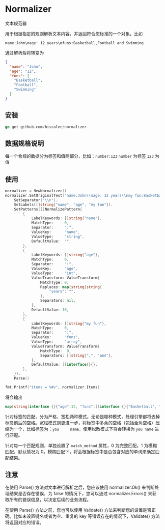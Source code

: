 Normalizer
==========
文本规范器

用于根据指定的规则解析文本内容，并返回符合您标准的一个对象。比如

```text
name:John\nage: 12 years\nfuns:Basketball,Football and Swimming
```

通过解析后将转变为

```json
{
  "name": "John",
  "age": "12",
  "funs": [
    "Basketball",
    "Football",
    "Swimming"
  ]
}
```

## 安装

```go
go get github.com/hiscaler/normalizer
```

## 数据规格说明

每一个合规的数据分为标签和值两部分，比如：`number:123`
`number` 为标签
`123` 为值

## 使用

```go
normalizer = NewNormalizer()
normalizer.SetOriginalText("name:John\\nage: 12 years\\nmy fun:Basketball,Football and Swimming").
    SetSeparator("\\n").
    SetLabels([]string{"name", "age", "my fun"}).
    SetPatterns([]NormalizePattern{
        {
            LabelKeywords: []string{"name"},
            MatchType:     0,
            Separator:     ":",
            ValueKey:      "name",
            ValueType:     "string",
            DefaultValue:  "",
        },
        {
            LabelKeywords: []string{"age"},
            MatchType:     0,
            Separator:     ":",
            ValueKey:      "age",
            ValueType:     "int",
            ValueTransform: ValueTransform{
                MatchType: 0,
                Replaces: map[string]string{
                    "years": "",
                },
                Separators: nil,
            },
            DefaultValue: 10,
        },
        {
            LabelKeywords: []string{"my fun"},
            MatchType:     0,
            Separator:     ":",
            ValueKey:      "funs",
            ValueType:     "array",
            ValueTransform: ValueTransform{
                MatchType:  0,
                Separators: []string{",", "and"},
            },
            DefaultValue: []interface{}{},
        },
    }).
    Parse()

fmt.Printf("items = %#v", normalizer.Items)
```

将会输出

```go
map[string]interface {}{"age":12, "funs":[]interface {}{"Basketball", "Football", "Swimming"}, "name":"John"}
```

针对标签的匹配，分为严格、宽松两种模式，无论是哪种模式，处理引擎都将去掉标签前后的空格。宽松模式则更进一步，将标签中多余的空格（包括全角空格）压缩为一个，比如标签为：`you     name`，使用松散模式下将会转换为 `you name` 进行匹配。

针对每一个匹配规则，单独设置了 `match_method` 属性，0 为完整匹配，1 为模糊匹配，默认情况为 0。模糊匹配下，将会根据标签中是否包含对应的单词来确定匹配结果。

## 注意

在使用 Parse() 方法对文本进行解析之后，您应该使用 normalizer.Ok() 来判断处理结果是否存在错误，为 false 的情况下，您可以通过 normalizer.Errors() 来获取所有的错误信息，以决定后续的业务流程。

在使用 Parse() 方法之前，您也可以使用 Validate() 方法来判断您的设置是否正确。比如未设置键名或者为空、重复的 key 等错误存在的情况下，Validate() 方法将返回对应的错误。